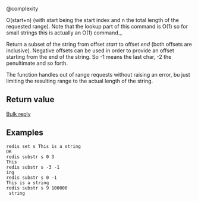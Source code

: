 @complexity

O(start+n) (with start being the start index and n the total
length of the requested range). Note that the lookup part of this command is
O(1) so for small strings this is actually an O(1) command._

Return a subset of the string from offset _start_ to offset _end_
(both offsets are inclusive).
Negative offsets can be used in order to provide an offset starting from
the end of the string. So -1 means the last char, -2 the penultimate and
so forth.

The function handles out of range requests without raising an error, bu
just limiting the resulting range to the actual length of the string.

## Return value

[Bulk reply][1]

## Examples

	redis set s This is a string
	OK
	redis substr s 0 3
	This
	redis substr s -3 -1
	ing
	redis substr s 0 -1
	This is a string
	redis substr s 9 100000
	 string



[1]: /p/redis/wiki/ReplyTypes

